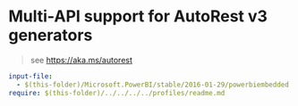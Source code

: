 # Multi-API support for AutoRest v3 generators

> see https://aka.ms/autorest

``` yaml $(enable-multi-api)
input-file:
  - $(this-folder)/Microsoft.PowerBI/stable/2016-01-29/powerbiembedded.json
require: $(this-folder)/../../../../profiles/readme.md
```
